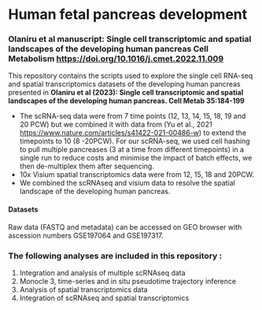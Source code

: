 # Human fetal pancreas development
### Olaniru et al manuscript: Single cell transcriptomic and spatial landscapes of the developing human pancreas Cell Metabolism <https://doi.org/10.1016/j.cmet.2022.11.009>


This repository contains the scripts used to explore the single cell RNA-seq and spatial transcriptomics datasets of the developing human pancreas presented in **Olaniru et al (2023): Single cell transcriptomic and spatial landscapes of the developing human pancreas. Cell Metab 35:184-199** 

- The scRNA-seq data were from 7 time points (12, 13, 14, 15, 18, 19 and 20 PCW) but we combined it with data from (Yu et al., 2021 <https://www.nature.com/articles/s41422-021-00486-w>) to extend the timepoints to 10 (8 -20PCW). For our scRNA-seq, we used cell hashing to pull multiple pancreases (3 at a time from different timepoints) in a single run to reduce costs and minimise the impact of batch effects, we then de-multiplex them after sequencing. 
- 10x Visium spatial transcriptomics data were from 12, 15, 18 and 20PCW. 
- We combined the scRNAseq and visium data to resolve the spatial landscape of the developing human pancreas.
#### Datasets
Raw data (FASTQ and metadata) can be accessed on GEO browser with ascession numbers GSE197064 and GSE197317.

### The following analyses are included in this repository :
1. Integration and analysis of multiple scRNAseq data
2. Monocle 3, time-series and in situ pseudotime trajectory inference
3. Analysis of spatial transcriptomics data 
4. Integration of scRNAseq and spatial transcriptomics
